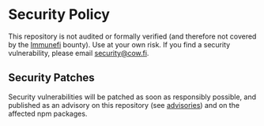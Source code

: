 # Security Policy

This repository is not audited or formally verified (and therefore not covered by the [Immunefi] bounty). Use at your own risk. If you find a security vulnerability, please email security@cow.fi.

[Immunefi]: https://immunefi.com/bounty/cowprotocol

## Security Patches

Security vulnerabilities will be patched as soon as responsibly possible, and published as an advisory on this repository (see [advisories]) and on the affected npm packages.

[advisories]: https://github.com/cowprotocol/loot/security/advisories


